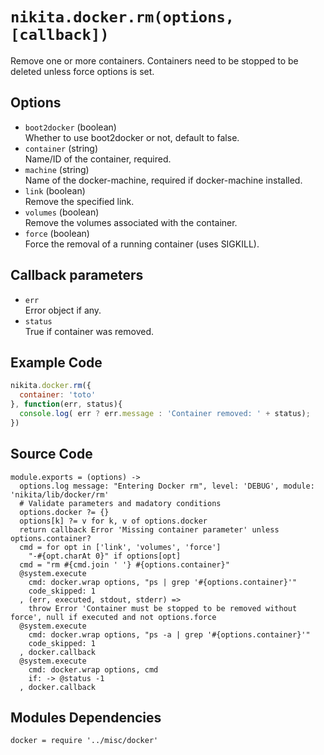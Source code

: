 
# `nikita.docker.rm(options, [callback])`

Remove one or more containers. Containers need to be stopped to be deleted unless
force options is set.

## Options

* `boot2docker` (boolean)   
  Whether to use boot2docker or not, default to false.
* `container` (string)   
  Name/ID of the container, required.
* `machine` (string)   
  Name of the docker-machine, required if docker-machine installed.
* `link` (boolean)   
  Remove the specified link.
* `volumes` (boolean)   
  Remove the volumes associated with the container.
* `force` (boolean)   
  Force the removal of a running container (uses SIGKILL).

## Callback parameters

* `err`   
  Error object if any.
* `status`   
  True if container was removed.

## Example Code

```javascript
nikita.docker.rm({
  container: 'toto'
}, function(err, status){
  console.log( err ? err.message : 'Container removed: ' + status);
})
```

## Source Code

    module.exports = (options) ->
      options.log message: "Entering Docker rm", level: 'DEBUG', module: 'nikita/lib/docker/rm'
      # Validate parameters and madatory conditions
      options.docker ?= {}
      options[k] ?= v for k, v of options.docker
      return callback Error 'Missing container parameter' unless options.container?
      cmd = for opt in ['link', 'volumes', 'force']
        "-#{opt.charAt 0}" if options[opt]
      cmd = "rm #{cmd.join ' '} #{options.container}"
      @system.execute
        cmd: docker.wrap options, "ps | grep '#{options.container}'"
        code_skipped: 1
      , (err, executed, stdout, stderr) =>
        throw Error 'Container must be stopped to be removed without force', null if executed and not options.force
      @system.execute
        cmd: docker.wrap options, "ps -a | grep '#{options.container}'"
        code_skipped: 1
      , docker.callback
      @system.execute
        cmd: docker.wrap options, cmd
        if: -> @status -1
      , docker.callback

## Modules Dependencies

    docker = require '../misc/docker'
